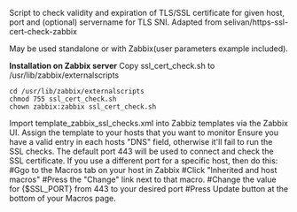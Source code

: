 Script to check validity and expiration of TLS/SSL certificate for given host, port and (optional) servername for TLS SNI.
Adapted from selivan/https-ssl-cert-check-zabbix

May be used standalone or with Zabbix(user parameters example included).

**Installation on Zabbix server**
Copy ssl_cert_check.sh to /usr/lib/zabbix/externalscripts
```
cd /usr/lib/zabbix/externalscripts
chmod 755 ssl_cert_check.sh
chown zabbix:zabbix ssl_cert_check.sh
```
Import template_zabbix_ssl_checks.xml into Zabbiz templates via the Zabbix UI.
Assign the template to your hosts that you want to monitor
Ensure you have a valid entry in each hosts "DNS" field, otherwise it'll fail to run the SSL checks.
The default port 443 will be used to connect and check the SSL certificate. If you use a different port for a specific host, then do this:
#Ggo to the Macros tab on your host in Zabbix
#Click "Inherited and host macros"
#Press  the "Change" link next to that macro.
#Change the value for {$SSL_PORT} from 443 to your desired port
#Press Update button at the bottom of your Macros page.
